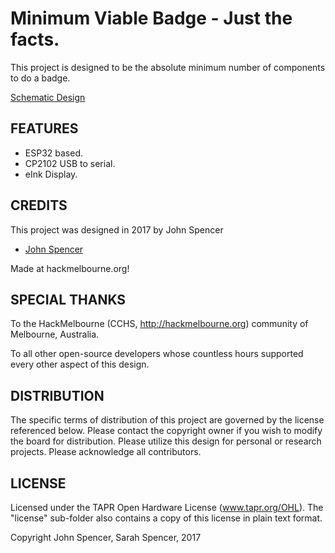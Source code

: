Minimum Viable Badge - Just the facts.
=============

This project is designed to be the absolute minimum number of components to do a badge.


[Schematic Design](Minimum-viable-schematic.pdf?raw=true "Schematic")



FEATURES
--------

* ESP32 based.
* CP2102 USB to serial.
* eInk Display.

CREDITS
------------

This project was designed in 2017 by John Spencer
 - [John Spencer](https://github.com/mage0r)

Made at hackmelbourne.org!

SPECIAL THANKS
------------

To the HackMelbourne (CCHS, http://hackmelbourne.org) community of Melbourne, Australia.

To all other open-source developers whose countless hours supported every other aspect of this design.

DISTRIBUTION
------------
The specific terms of distribution of this project are governed by the
license referenced below. Please contact the copyright owner if you wish to modify the board for distribution. Please utilize this design for personal or research projects. Please acknowledge all contributors.

LICENSE
-------
Licensed under the TAPR Open Hardware License (www.tapr.org/OHL).
The "license" sub-folder also contains a copy of this license in plain text format.

Copyright John Spencer, Sarah Spencer, 2017

